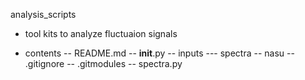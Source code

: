 analysis_scripts
- tool kits to analyze fluctuaion signals

- contents
-- README.md
-- __init__.py
-- inputs
--- spectra
-- nasu
-- .gitignore
-- .gitmodules
-- spectra.py